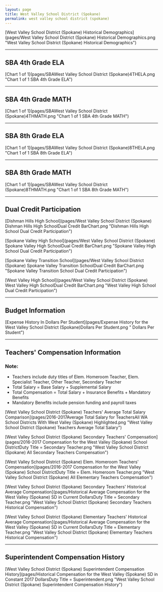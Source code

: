 ```yaml
---
layout: page
title: West Valley School District (Spokane)
permalink: west valley school district (spokane)
---
```



[West Valley School District (Spokane) Historical Demographics](pages/West Valley School District (Spokane) Historical Demographics.png "West Valley School District (Spokane) Historical Demographics")

___

## SBA 4th Grade ELA

[Chart 1 of 1](pages/SBAWest Valley School District (Spokane)4THELA.png "Chart 1 of 1 SBA 4th Grade ELA")


___

## SBA 4th Grade MATH

[Chart 1 of 1](pages/SBAWest Valley School District (Spokane)4THMATH.png "Chart 1 of 1 SBA 4th Grade MATH")


___

## SBA 8th Grade ELA

[Chart 1 of 1](pages/SBAWest Valley School District (Spokane)8THELA.png "Chart 1 of 1 SBA 8th Grade ELA")


___

## SBA 8th Grade MATH

[Chart 1 of 1](pages/SBAWest Valley School District (Spokane)8THMATH.png "Chart 1 of 1 SBA 8th Grade MATH")


___

## Dual Credit Participation

[Dishman Hills High School](pages/West Valley School District (Spokane) Dishman Hills High SchoolDual Credit BarChart.png "Dishman Hills High School Dual Credit Participation")

[Spokane Valley High School](pages/West Valley School District (Spokane) Spokane Valley High SchoolDual Credit BarChart.png "Spokane Valley High School Dual Credit Participation")

[Spokane Valley Transition School](pages/West Valley School District (Spokane) Spokane Valley Transition SchoolDual Credit BarChart.png "Spokane Valley Transition School Dual Credit Participation")

[West Valley High School](pages/West Valley School District (Spokane) West Valley High SchoolDual Credit BarChart.png "West Valley High School Dual Credit Participation")


___

## Budget Information

[Expense History In Dollars Per Student](pages/Expense History for the West Valley School District (Spokane)Dollars Per Student.png " Dollars Per Student")


___

## Teachers' Compensation Information
### Note:
- Teachers include duty titles of Elem. Homeroom Teacher, Elem. Specialist Teacher, Other Teacher, Secondary Teacher
- Total Salary = Base Salary + Supplemental Salary
- Total Compensation = Total Salary + Insurance Benefits + Mandatory Benefits
- Mandatory Benefits include pension funding and payroll taxes

[West Valley School District (Spokane) Teachers' Average Total Salary Comparison](pages/2016-2017Average Total Salary for TeachersAll WA School Districts With West Valley (Spokane) Highlighted.png "West Valley School District (Spokane) Teachers Average Total Salary")

[West Valley School District (Spokane) Secondary Teachers' Compensation](pages/2016-2017 Compensation for the West Valley (Spokane) School DistrictDuty Title = Secondary Teacher.png "West Valley School District (Spokane) All Secondary Teachers Compensation")

[West Valley School District (Spokane) Elem. Homeroom Teachers' Compensation](pages/2016-2017 Compensation for the West Valley (Spokane) School DistrictDuty Title = Elem. Homeroom Teacher.png "West Valley School District (Spokane) All Elementary Teachers Compensation")

[West Valley School District (Spokane) Secondary Teachers' Historical Average Compensation](pages/Historical Average Compensation for the West Valley (Spokane) SD in Current DollarsDuty Title = Secondary Teacher.png "West Valley School District (Spokane) Secondary Teachers Historical Compensation")

[West Valley School District (Spokane) Elementary Teachers' Historical Average Compensation](pages/Historical Average Compensation for the West Valley (Spokane) SD in Current DollarsDuty Title = Elementary Teacher.png "West Valley School District (Spokane) Elementary Teachers Historical Compensation")


___

## Superintendent Compensation History

[West Valley School District (Spokane) Superintendent Compensation History](pages/Historical Compensation for the West Valley (Spokane) SD in Constant 2017 DollarsDuty Title = Superintendent.png "West Valley School District (Spokane) Superintendent Compensation History")

